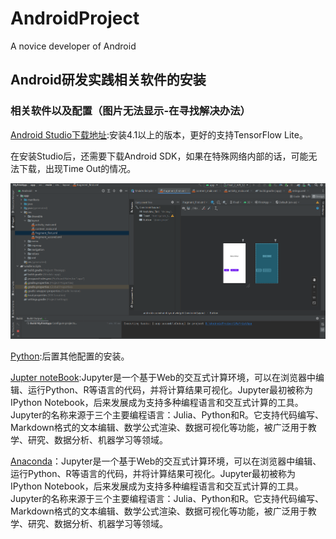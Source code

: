 # AndroidProject
A novice developer of Android

## Android研发实践相关软件的安装
### 相关软件以及配置（图片无法显示-在寻找解决办法）

 [Android Studio下载地址](https://developer.android.google.cn/studio):安装4.1以上的版本，更好的支持TensorFlow Lite。
 
   在安装Studio后，还需要下载Android SDK，如果在特殊网络内部的话，可能无法下载，出现Time Out的情况。
 
 ![img](https://github.com/Pathfinder35/AndroidProject/blob/main/Pic/Exp01/Android01.png)
    
 [Python](https://www.python.org/ ):后置其他配置的安装。
 
 [Jupter noteBook]():Jupyter是一个基于Web的交互式计算环境，可以在浏览器中编辑、运行Python、R等语言的代码，并将计算结果可视化。Jupyter最初被称为IPython Notebook，后来发展成为支持多种编程语言和交互式计算的工具。Jupyter的名称来源于三个主要编程语言：Julia、Python和R。它支持代码编写、Markdown格式的文本编辑、数学公式渲染、数据可视化等功能，被广泛用于教学、研究、数据分析、机器学习等领域。
    
 [Anaconda](https://www.anaconda.com/)：Jupyter是一个基于Web的交互式计算环境，可以在浏览器中编辑、运行Python、R等语言的代码，并将计算结果可视化。Jupyter最初被称为IPython Notebook，后来发展成为支持多种编程语言和交互式计算的工具。Jupyter的名称来源于三个主要编程语言：Julia、Python和R。它支持代码编写、Markdown格式的文本编辑、数学公式渲染、数据可视化等功能，被广泛用于教学、研究、数据分析、机器学习等领域。
    
